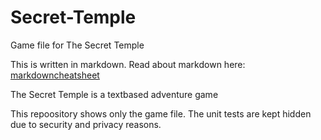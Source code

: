 # Secret-Temple
Game file for The Secret Temple 

This is written in markdown. Read about markdown here: [markdowncheatsheet](https://www.markdownguide.org/cheat-sheet/)

The Secret Temple is a textbased adventure game

This repoository shows only the game file. The unit tests are kept hidden due to security and privacy reasons. 
